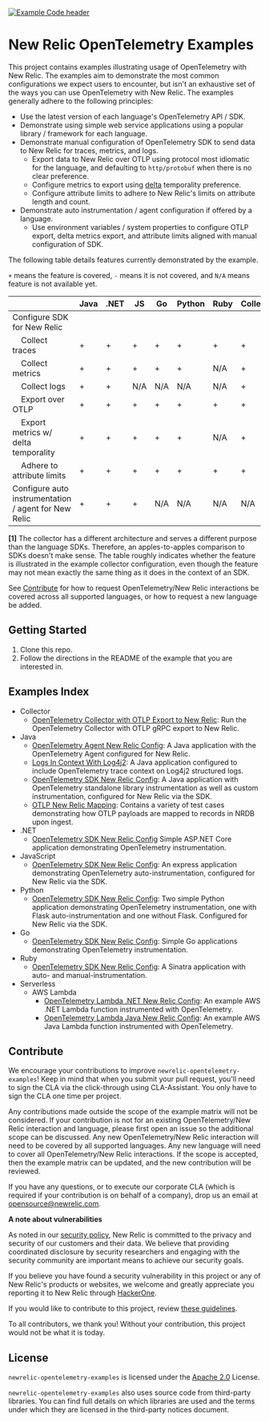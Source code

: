 [![Example Code header](https://github.com/newrelic/opensource-website/raw/develop/src/images/categories/Example_Code.png)](https://opensource.newrelic.com/oss-category/#example-code)

# New Relic OpenTelemetry Examples

This project contains examples illustrating usage of OpenTelemetry with New Relic. The examples aim to demonstrate the most common configurations we expect users to encounter, but isn't an exhaustive set of the ways you can use OpenTelemetry with New Relic. The examples generally adhere to the following principles:

* Use the latest version of each language's OpenTelemetry API / SDK.
* Demonstrate using simple web service applications using a popular library / framework for each language.
* Demonstrate manual configuration of OpenTelemetry SDK to send data to New Relic for traces, metrics, and logs.
  * Export data to New Relic over OTLP using protocol most idiomatic for the language, and defaulting to `http/protobuf` when there is no clear preference.
  * Configure metrics to export using [delta](https://github.com/open-telemetry/opentelemetry-specification/blob/main/specification/metrics/sdk_exporters/otlp.md) temporality preference.
  * Configure attribute limits to adhere to New Relic's limits on attribute length and count.
* Demonstrate auto instrumentation / agent configuration if offered by a language.
  * Use environment variables / system properties to configure OTLP export, delta metrics export, and attribute limits aligned with manual configuration of SDK.

The following table details features currently demonstrated by the example.

`+` means the feature is covered, `-` means it is not covered, and  `N/A` means feature is not available yet.

|                                                             | Java | .NET | JS  | Go  | Python | Ruby | Collector[1] |
|-------------------------------------------------------------|------|------|-----|-----|--------|------|--------------|
| Configure SDK for New Relic                                 |      |      |     |     |        |      |              |
| &nbsp;&nbsp;&nbsp;&nbsp;Collect traces                      | +    | +    | +   | +   | +      | +    | +            |
| &nbsp;&nbsp;&nbsp;&nbsp;Collect metrics                     | +    | +    | +   | +   | +      | N/A  | +            |
| &nbsp;&nbsp;&nbsp;&nbsp;Collect logs                        | +    | +    | N/A | N/A | N/A    | N/A  | +            |
| &nbsp;&nbsp;&nbsp;&nbsp;Export over OTLP                    | +    | +    | +   | +   | +      | +    | +            |
| &nbsp;&nbsp;&nbsp;&nbsp;Export metrics w/ delta temporality | +    | +    | +   | +   | +      | N/A  | +            |
| &nbsp;&nbsp;&nbsp;&nbsp;Adhere to attribute limits          | +    | +    | +   | +   | +      | +    | +            |
| Configure auto instrumentation / agent for New Relic        | +    | +    | +   | N/A | N/A    | N/A  | N/A          |


**[1]** The collector has a different architecture and serves a different purpose than the language SDKs. Therefore, an apples-to-apples comparison to SDKs doesn't make sense. The table roughly indicates whether the feature is illustrated in the example collector configuration, even though the feature may not mean exactly the same thing as it does in the context of an SDK.

See [Contribute](#contribute) for how to request OpenTelemetry/New Relic interactions be covered across all supported languages, or how to request a new language be added.

## Getting Started

1. Clone this repo.
2. Follow the directions in the README of the example that you are interested in.

## Examples Index

- Collector
  - [OpenTelemetry Collector with OTLP Export to New Relic](./collector): Run the OpenTelemetry Collector with OTLP gRPC export to New Relic.
- Java
  - [OpenTelemetry Agent New Relic Config](./java/agent-nr-config): A Java application with the OpenTelemetry Agent configured for New Relic.
  - [Logs In Context With Log4j2](./java/logs-in-context-log4j2): A Java application configured to include OpenTelemetry trace context on Log4j2 structured logs.
  - [OpenTelemetry SDK New Relic Config](./java/sdk-nr-config): A Java application with OpenTelemetry standalone library instrumentation as well as custom instrumentation, configured for New Relic via the SDK.
  - [OTLP New Relic Mapping](./java/otlp-nr-mapping): Contains a variety of test cases demonstrating how OTLP payloads are mapped to records in NRDB upon ingest.
- .NET
  - [OpenTelemetry SDK New Relic Config](./dotnet/aspnetcore/) Simple ASP.NET Core application demonstrating OpenTelemetry instrumentation.
- JavaScript
  - [OpenTelemetry SDK New Relic Config](./javascript/simple-nodejs-app-http-exp): An express application demonstrating OpenTelemetry auto-instrumentation, configured for New Relic via the SDK.
- Python
  - [OpenTelemetry SDK New Relic Config](./python): Two simple Python application demonstrating OpenTelemetry instrumentation, one with Flask auto-instrumentation and one without Flask. Configured for New Relic via the SDK.
- Go
  - [OpenTelemetry SDK New Relic Config](./go): Simple Go applications demonstrating OpenTelemetry instrumentation.
- Ruby
  - [OpenTelemetry SDK New Relic Config](./ruby): A Sinatra application with auto- and manual-instrumentation.
- Serverless
  - AWS Lambda
    - [OpenTelemetry Lambda .NET New Relic Config](./serverless/aws-lambda/dotnet): An example AWS .NET Lambda function instrumented with OpenTelemetry.
    - [OpenTelemetry Lambda Java New Relic Config](./serverless/aws-lambda/java): An example AWS Java Lambda function instrumented with OpenTelemetry.

## Contribute

We encourage your contributions to improve `newrelic-opentelemetry-examples`! Keep in mind that when you submit your pull request, you'll need to sign the CLA via the click-through using CLA-Assistant. You only have to sign the CLA one time per project.

Any contributions made outside the scope of the example matrix will not be considered. If your contribution is not for an existing OpenTelemetry/New Relic interaction and language, please first open an issue so the additional scope can be discussed.  Any new OpenTelemetry/New Relic interaction will need to be covered by all supported languages.  Any new language will need to cover all OpenTelemetry/New Relic interactions. If the scope is accepted, then the example matrix can be updated, and the new contribution will be reviewed.

If you have any questions, or to execute our corporate CLA (which is required if your contribution is on behalf of a company), drop us an email at opensource@newrelic.com.

**A note about vulnerabilities**

As noted in our [security policy](../../security/policy), New Relic is committed to the privacy and security of our customers and their data. We believe that providing coordinated disclosure by security researchers and engaging with the security community are important means to achieve our security goals.

If you believe you have found a security vulnerability in this project or any of New Relic's products or websites, we welcome and greatly appreciate you reporting it to New Relic through [HackerOne](https://hackerone.com/newrelic).

If you would like to contribute to this project, review [these guidelines](./CONTRIBUTING.md).

To all contributors, we thank you!  Without your contribution, this project would not be what it is today.

## License
`newrelic-opentelemetry-examples` is licensed under the [Apache 2.0](http://apache.org/licenses/LICENSE-2.0.txt) License.

`newrelic-opentelemetry-examples` also uses source code from third-party libraries. You can find full details on which libraries are used and the terms under which they are licensed in the third-party notices document.
